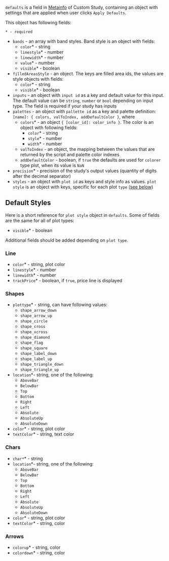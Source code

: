 `defaults` is a field in [Metainfo](Custom-Studies-Metainfo) of Custom Study, containing an object with settings that are applied when user clicks `Apply Defaults`.

This object has following fields:

`* - required`

* `bands` - an array with band styles. Band style is an object with fields:
  * `color`* - string
  * `linestyle`* - number
  * `linewidth`* - number
  * `value`* - number
  * `visible`* - boolean
* `filledAreasStyle` - an object. The keys are filled area ids, the values are style objects with fields:
  * `color`* - string
  * `visible`* - boolean
* `inputs` - an object with `input id` as a key and default value for this input. The default value can be `string`, `number` or `bool` depending on input type. The field is required if your study has inputs
* `palettes` - an object with `pallette id` as a key and palette definition: `[name]: { colors, valToIndex, addDefaultColor }`, where
  * `colors`* - an object `{ [color_id]: color_info }`. The color is an object with following fields:
    * `color`* - string
    * `style`* - number
    * `width`* - number
  * `valToIndex` - an object, the mapping between the values that are returned by the script and palette color indexes
  * `addDefaultColor` - boolean, if `true` the defaults are used for `colorer` type plot, when its value is `NaN`
* `precision`* - precision of the study's output values (quantity of digits after the decimal separator)
* `styles` - an object with `plot id` as keys and style info as values. `plot style` is an object with keys, specific for each plot `type` ([see below](#default-styles))

## Default Styles

Here is a short reference for `plot style` object in `defaults`.
Some of fields are the same for all of plot types:

* `visible`* - boolean

Additional fields should be added depending on `plot type`.

### Line

* `color`* - string, plot color
* `linestyle`* - number
* `linewidth`* - number
* `trackPrice`* - boolean, if `true`, price line is displayed

### Shapes

* `plottype`* - string, can have following values:
  * `shape_arrow_down`
  * `shape_arrow_up`
  * `shape_circle`
  * `shape_cross`
  * `shape_xcross`
  * `shape_diamond`
  * `shape_flag`
  * `shape_square`
  * `shape_label_down`
  * `shape_label_up`
  * `shape_triangle_down`
  * `shape_triangle_up`
* `location`*- string, one of the following:
  * `AboveBar`
  * `BelowBar`
  * `Top`
  * `Bottom`
  * `Right`
  * `Left`
  * `Absolute`
  * `AbsoluteUp`
  * `AbsoluteDown`
* `color`* - string, plot color
* `textColor`* - string, text color

### Chars

* `char*`* - string
* `location`*- string, one of the following:
  * `AboveBar`
  * `BelowBar`
  * `Top`
  * `Bottom`
  * `Right`
  * `Left`
  * `Absolute`
  * `AbsoluteUp`
  * `AbsoluteDown`
* `color`* - string, plot color
* `textColor`* - string, color

### Arrows

* `colorup`* - string, color
* `colordown`* - string, color

